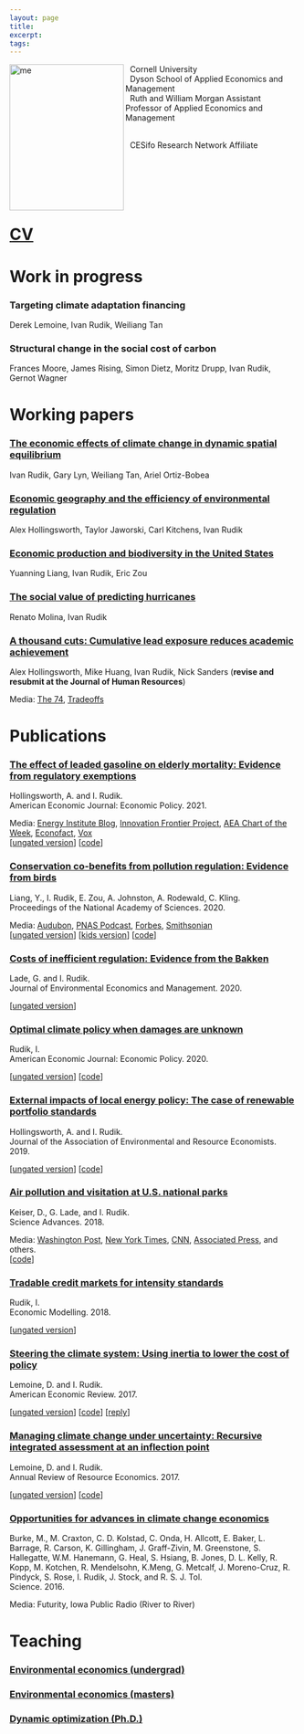 ```yaml
---
layout: page 
title:
excerpt: 
tags: 
---
```


<p><img src="https://irudik.github.io/assets/img/rudik_photo.jpg" alt="me" align="left" style="width:200px;height:256px;padding:0px">

&nbsp; Cornell University <br /> 
&nbsp; Dyson School of Applied Economics and Management <br /> 
&nbsp; Ruth and William Morgan Assistant Professor of Applied Economics and Management <br /> <br />
 
&nbsp; CESifo Research Network Affiliate <br /> <br />


</p>
<br />  
<br />  
<br />  
<p style="clear: both;"> </p>

# [CV](https://raw.githack.com/irudik/irudik.github.io/master/assets/pdf/rudik_cv.pdf)

# Work in progress

### Targeting climate adaptation financing  
Derek Lemoine, Ivan Rudik, Weiliang Tan

### Structural change in the social cost of carbon  
Frances Moore, James Rising, Simon Dietz, Moritz Drupp, Ivan Rudik, Gernot Wagner

# Working papers

### [The economic effects of climate change in dynamic spatial equilibrium](https://osf.io/preprints/socarxiv/usghb)
Ivan Rudik, Gary Lyn, Weiliang Tan, Ariel Ortiz-Bobea

### [Economic geography and the efficiency of environmental regulation](https://osf.io/preprints/socarxiv/x6fuw/)
Alex Hollingsworth, Taylor Jaworski, Carl Kitchens, Ivan Rudik

### [Economic production and biodiversity in the United States](https://osf.io/preprints/socarxiv/qy76a)
Yuanning Liang, Ivan Rudik, Eric Zou

### [The social value of predicting hurricanes](https://osf.io/preprints/socarxiv/sqtjr) 
Renato Molina, Ivan Rudik

### [A thousand cuts: Cumulative lead exposure reduces academic achievement](https://www.nber.org/papers/w28250)
Alex Hollingsworth, Mike Huang, Ivan Rudik, Nick Sanders (**revise and resubmit at the Journal of Human Resources**)

Media: [The 74](https://www.the74million.org/lead-poisoning-hurts-kids-a-new-study-shows-how-exposure-from-an-unexpected-source-nascar-racetracks-lowered-test-scores/), [Tradeoffs](https://tradeoffs.org/2021/06/04/what-nascar-can-teach-us-about-pollution-and-social-determinants-of-health/)

# Publications

### [The effect of leaded gasoline on elderly mortality: Evidence from regulatory exemptions](https://www.aeaweb.org/articles?id=10.1257/pol.20190654)  
Hollingsworth, A. and I. Rudik.  
American Economic Journal: Economic Policy. 2021. 

Media: [Energy Institute Blog](https://energyathaas.wordpress.com/2020/03/02/the-crazy-history-of-lead-in-gasoline/), [Innovation Frontier Project](https://innovationfrontier.org/how-exposure-to-pollution-quietly-shapes-the-american-workforce-and-economy/),  [AEA Chart of the Week](https://www.aeaweb.org/research/charts/leaded-gasoline-elderly-mortality-nascar-arca), [Econofact](https://t.co/h0RwoLhKlx?amp=1), [Vox](https://www.vox.com/future-perfect/22834666/lead-exposure-poisoning-developing-countries)  
[[ungated version](https://osf.io/preprints/socarxiv/rdy6g/)] [[code](https://www.openicpsr.org/openicpsr/project/120128/)]

### [Conservation co-benefits from pollution regulation: Evidence from birds](https://doi.org/10.1073/pnas.2013568117)  
Liang, Y., I. Rudik, E. Zou, A. Johnston, A. Rodewald, C. Kling.  
Proceedings of the National Academy of Sciences. 2020. 

Media: [Audubon](https://www.audubon.org/news/how-landmark-environmental-law-may-have-quietly-saved-billion-birds), [PNAS Podcast](https://traffic.libsyn.com/secure/pnas-science-sessions-podcast/amandaRodewaldIvanRudikCatherineKlingPodcast.mp3), [Forbes](https://www.forbes.com/sites/saratabin/2020/11/30/air-pollution-regulations-may-have-saved-over-a-billion-birds-according-to-a-new-study/?sh=511d33fc2327), [Smithsonian](https://www.smithsonianmag.com/smart-news/study-estimates-clean-air-act-has-saved-15-billion-birds-180976432/)  
[[ungated version](https://osf.io/preprints/socarxiv/74ujt)] [[kids version](https://www.sciencejournalforkids.org/articles/how-does-reducing-air-pollution-help-birds/)] [[code](https://www.openicpsr.org/openicpsr/project/125422/version/V2/view)]

### [Costs of inefficient regulation: Evidence from the Bakken](https://www.sciencedirect.com/science/article/abs/pii/S0095069620300590) 
Lade, G. and I. Rudik.  
Journal of Environmental Economics and Management. 2020. 

[[ungated version](https://osf.io/preprints/socarxiv/3e9xk)]

### [Optimal climate policy when damages are unknown](https://www.aeaweb.org/articles?id=10.1257/pol.20160541) 
Rudik, I.  
American Economic Journal: Economic Policy. 2020. 

[[ungated version](https://osf.io/preprints/socarxiv/nc43k)] [[code](https://github.com/irudik/optimal-climate-policy-aej)]

### [External impacts of local energy policy: The case of renewable portfolio standards](https://www.journals.uchicago.edu/doi/abs/10.1086/700419)  
Hollingsworth, A. and I. Rudik.  
Journal of the Association of Environmental and Resource Economists. 2019. 

[[ungated version](http://papers.ssrn.com/sol3/papers.cfm?abstract_id=2697222)]
[[code](https://github.com/irudik/external-impacts-rps)]

### [Air pollution and visitation at U.S. national parks](http://advances.sciencemag.org/content/4/7/eaat1613)  
Keiser, D., G. Lade, and I. Rudik.  
Science Advances. 2018. 

Media: [Washington Post](https://www.washingtonpost.com/science/2019/05/28/how-your-summer-vacation-may-give-you-an-up-close-view-climate-crisis/), [New York Times](https://www.nytimes.com/2018/07/23/well/parks-ozone-air-pollution.html?alm_mvr=0), [CNN](https://www.cnn.com/2018/07/18/us/national-park-air-quality-wxc/index.html), [Associated Press](https://apnews.com/article/1d601528b4fe48dba03c69d066f44ef8), and others.   
[[code](https://github.com/irudik/national-parks)]

### [Tradable credit markets for intensity standards](https://www.sciencedirect.com/science/article/pii/S0264999317315651)  
Rudik, I.  
Economic Modelling. 2018. 

[[ungated version](https://papers.ssrn.com/sol3/papers.cfm?abstract_id=2615918)]

### [Steering the climate system: Using inertia to lower the cost of policy](https://www.aeaweb.org/articles?id=10.1257/aer.20150986&&from=f)  
Lemoine, D. and I. Rudik.  
American Economic Review. 2017. 

[[ungated version](https://raw.githack.com/irudik/irudik.github.io/master/assets/pdf/lemoine_rudik_aer_2017.pdf)] 
[[code](https://github.com/irudik/steering-the-climate-system)]
[[reply](https://www.aeaweb.org/articles?id=10.1257/aer.20191814)]

### [Managing climate change under uncertainty: Recursive integrated assessment at an inflection point](https://papers.ssrn.com/sol3/papers.cfm?abstract_id=2862211)  
Lemoine, D. and I. Rudik.  
Annual Review of Resource Economics. 2017.

[[ungated version](https://papers.ssrn.com/sol3/papers.cfm?abstract_id=2862211)] 
[[code](https://github.com/irudik/dynamic-stochastic-dice)]

### [Opportunities for advances in climate change economics](http://science.sciencemag.org/content/352/6283/292.abstract)  
Burke, M., M. Craxton, C. D. Kolstad, C. Onda, H. Allcott, E. Baker, L. Barrage, R. Carson, K. Gillingham, J. Graff-Zivin, M. Greenstone, S. Hallegatte, W.M. Hanemann, G. Heal, S. Hsiang, B. Jones, D. L. Kelly, R. Kopp, M. Kotchen, R. Mendelsohn, K.Meng, G. Metcalf, J. Moreno-Cruz, R. Pindyck, S. Rose, I. Rudik, J. Stock, and R. S. J. Tol.  
Science. 2016. 

Media: Futurity, Iowa Public Radio (River to River)

# Teaching
 
### [Environmental economics (undergrad)](https://aem4510.ivanrudik.com/)  
### [Environmental economics (masters)](https://github.com/irudik/aem6510)   
### [Dynamic optimization (Ph.D.)](https://github.com/AEM7130/) <br /> <br />
